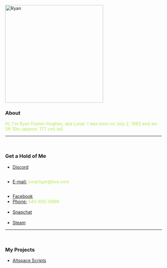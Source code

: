 <p>
	<img src="https://lunartiger.github.io/home/img/me.jpg" alt="Ryan" height="315" width="315"/>
	<h3>About</h3>
	<p><font color="#b4e754">Hi, I'm Ryan Fowler-Hughes, aka Lunar. I was born on July 2, 1992 and am 5ft 10in (approx. 177 cm) tall.</font></p>
	<hr /><br>
	<h3>Get a Hold of Me</h3>
	<ul>
		<li><a href="https://discord.gg/689TtFY" target="_blank">Discord</a></li><hr style="height:2px; visibility:hidden;" />
		<li><a href="mailto:lunartiger@live.com" target="_top">E-mail:</a><font color="#b4e754"> lunartiger@live.com</font></li><hr style="height:2px; visibility:hidden;" />
		<li><a href="https://www.facebook.com/lunartiger" target="_blank">Facebook</a></li>
		<li><a href="tel:+15406926899">Phone:</a><font color="#b4e754"> 540-692-6899</font></li><br>
		<li><a href="https://www.snapchat.com/add/dat1gui69" target="_blank">Snapchat</a></li><br>
		<li><a href="http://steamcommunity.com/id/lunartiger" target="_blank">Steam</a></li>
	</ul>
	<hr /><br>
	<h3>My Projects</h3>
	<ul>
		<li><a href="https://lunartiger.github.io/AltspaceVR/">Altspace Scripts</a></li>
	</ul>
</p>
